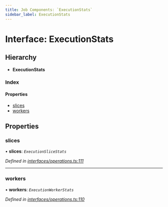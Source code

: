 ```yaml
---
title: Job Components: `ExecutionStats`
sidebar_label: ExecutionStats
---
```


# Interface: ExecutionStats

## Hierarchy

* **ExecutionStats**

### Index

#### Properties

* [slices](executionstats.md#slices)
* [workers](executionstats.md#workers)

## Properties

###  slices

• **slices**: *`ExecutionSliceStats`*

*Defined in [interfaces/operations.ts:111](https://github.com/terascope/teraslice/blob/a3992c27/packages/job-components/src/interfaces/operations.ts#L111)*

___

###  workers

• **workers**: *`ExecutionWorkerStats`*

*Defined in [interfaces/operations.ts:110](https://github.com/terascope/teraslice/blob/a3992c27/packages/job-components/src/interfaces/operations.ts#L110)*
